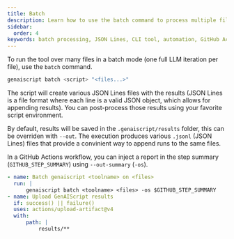 ```yaml
---
title: Batch
description: Learn how to use the batch command to process multiple files with GenAIScript, including JSON Lines output and GitHub Actions integration.
sidebar:
  order: 4
keywords: batch processing, JSON Lines, CLI tool, automation, GitHub Actions
---
```


To run the tool over many files in a batch mode (one full LLM iteration per file), use the `batch` command.

```bash
genaiscript batch <script> "<files...>"
```

The script will create various JSON Lines files with the results (JSON Lines is a file format where each line is a valid JSON object, which allows for appending results). You can post-process those results using your favorite script environment.

By default, results will be saved in the `.genaiscript/results` folder, this can be overriden with `--out`. The execution produces various `.jsonl` (JSON Lines) files that provide a convinient way to append runs to the same files.

In a GitHub Actions workflow, you can inject a report in the step summary (`GITHUB_STEP_SUMMARY`) using `--out-summary` (`-os`).

```yaml
- name: Batch genaiscript <toolname> on <files>
  run: |
      genaiscript batch <toolname> <files> -os $GITHUB_STEP_SUMMARY
- name: Upload GenAIScript results
  if: success() || failure()
  uses: actions/upload-artifact@v4
  with:
      path: |
          results/**
```
